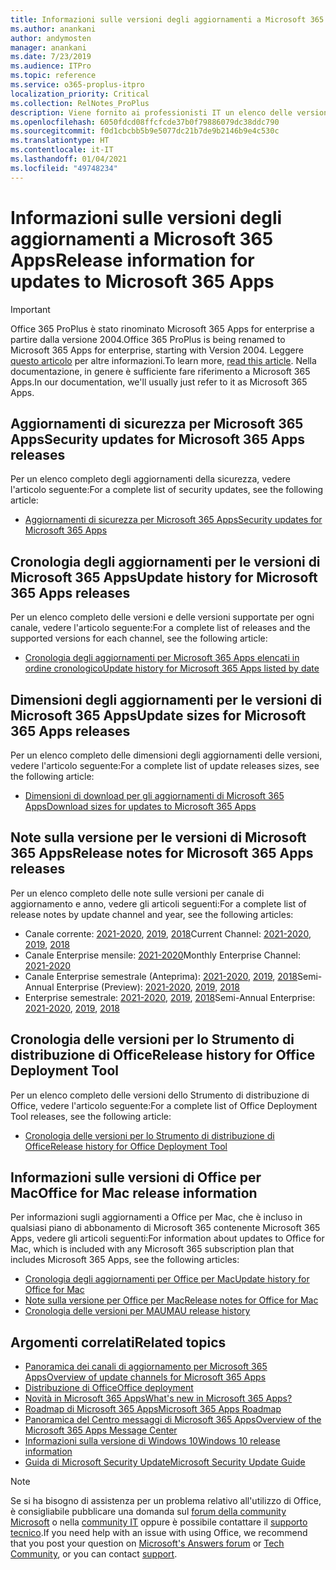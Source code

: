 ```yaml
---
title: Informazioni sulle versioni degli aggiornamenti a Microsoft 365 Apps
ms.author: anankani
author: andymosten
manager: anankani
ms.date: 7/23/2019
ms.audience: ITPro
ms.topic: reference
ms.service: o365-proplus-itpro
localization_priority: Critical
ms.collection: RelNotes_ProPlus
description: Viene fornito ai professionisti IT un elenco delle versioni più recenti per Microsoft 365 Apps per ciascun canale di aggiornamenti e collegamenti alle note sulle versioni e alla cronologia degli aggiornamenti
ms.openlocfilehash: 6050fdcd08ffcfcde37b0f79886079dc38ddc790
ms.sourcegitcommit: f0d1cbcbb5b9e5077dc21b7de9b2146b9e4c530c
ms.translationtype: HT
ms.contentlocale: it-IT
ms.lasthandoff: 01/04/2021
ms.locfileid: "49748234"
---
```

# <a name="release-information-for-updates-to-microsoft-365-apps"></a><span data-ttu-id="a9f29-103">Informazioni sulle versioni degli aggiornamenti a Microsoft 365 Apps</span><span class="sxs-lookup"><span data-stu-id="a9f29-103">Release information for updates to Microsoft 365 Apps</span></span>


> [!IMPORTANT]
> <span data-ttu-id="a9f29-104">Office 365 ProPlus è stato rinominato Microsoft 365 Apps for enterprise a partire dalla versione 2004.</span><span class="sxs-lookup"><span data-stu-id="a9f29-104">Office 365 ProPlus is being renamed to Microsoft 365 Apps for enterprise, starting with Version 2004.</span></span> <span data-ttu-id="a9f29-105">Leggere [questo articolo](https://go.microsoft.com/fwlink/p/?linkid=2123420) per altre informazioni.</span><span class="sxs-lookup"><span data-stu-id="a9f29-105">To learn more, [read this article](https://go.microsoft.com/fwlink/p/?linkid=2123420).</span></span> <span data-ttu-id="a9f29-106">Nella documentazione, in genere è sufficiente fare riferimento a Microsoft 365 Apps.</span><span class="sxs-lookup"><span data-stu-id="a9f29-106">In our documentation, we'll usually just refer to it as Microsoft 365 Apps.</span></span>


## <a name="security-updates-for-microsoft-365-apps-releases"></a><span data-ttu-id="a9f29-107">Aggiornamenti di sicurezza per Microsoft 365 Apps</span><span class="sxs-lookup"><span data-stu-id="a9f29-107">Security updates for Microsoft 365 Apps releases</span></span>

<span data-ttu-id="a9f29-108">Per un elenco completo degli aggiornamenti della sicurezza, vedere l'articolo seguente:</span><span class="sxs-lookup"><span data-stu-id="a9f29-108">For a complete list of security updates, see the following article:</span></span>
 - [<span data-ttu-id="a9f29-109">Aggiornamenti di sicurezza per Microsoft 365 Apps</span><span class="sxs-lookup"><span data-stu-id="a9f29-109">Security updates for Microsoft 365 Apps</span></span>](microsoft365-apps-security-updates.md)


## <a name="update-history-for-microsoft-365-apps-releases"></a><span data-ttu-id="a9f29-110">Cronologia degli aggiornamenti per le versioni di Microsoft 365 Apps</span><span class="sxs-lookup"><span data-stu-id="a9f29-110">Update history for Microsoft 365 Apps releases</span></span>

<span data-ttu-id="a9f29-111">Per un elenco completo delle versioni e delle versioni supportate per ogni canale, vedere l'articolo seguente:</span><span class="sxs-lookup"><span data-stu-id="a9f29-111">For a complete list of releases and the supported versions for each channel, see the following article:</span></span>

- [<span data-ttu-id="a9f29-112">Cronologia degli aggiornamenti per Microsoft 365 Apps elencati in ordine cronologico</span><span class="sxs-lookup"><span data-stu-id="a9f29-112">Update history for Microsoft 365 Apps listed by date</span></span>](update-history-microsoft365-apps-by-date.md)


 ## <a name="update-sizes-for-microsoft-365-apps-releases"></a><span data-ttu-id="a9f29-113">Dimensioni degli aggiornamenti per le versioni di Microsoft 365 Apps</span><span class="sxs-lookup"><span data-stu-id="a9f29-113">Update sizes for Microsoft 365 Apps releases</span></span>

<span data-ttu-id="a9f29-114">Per un elenco completo delle dimensioni degli aggiornamenti delle versioni, vedere l'articolo seguente:</span><span class="sxs-lookup"><span data-stu-id="a9f29-114">For a complete list of update releases sizes, see the following article:</span></span>
 - [<span data-ttu-id="a9f29-115">Dimensioni di download per gli aggiornamenti di Microsoft 365 Apps</span><span class="sxs-lookup"><span data-stu-id="a9f29-115">Download sizes for updates to Microsoft 365 Apps</span></span>](download-sizes-microsoft365-apps-updates.md)

## <a name="release-notes-for-microsoft-365-apps-releases"></a><span data-ttu-id="a9f29-116">Note sulla versione per le versioni di Microsoft 365 Apps</span><span class="sxs-lookup"><span data-stu-id="a9f29-116">Release notes for Microsoft 365 Apps releases</span></span>

<span data-ttu-id="a9f29-117">Per un elenco completo delle note sulle versioni per canale di aggiornamento e anno, vedere gli articoli seguenti:</span><span class="sxs-lookup"><span data-stu-id="a9f29-117">For a complete list of release notes by update channel and year, see the following articles:</span></span>
 - <span data-ttu-id="a9f29-118">Canale corrente: [2021-2020](current-channel.md), [2019](monthly-channel-2019.md), [2018](monthly-channel-2018.md)</span><span class="sxs-lookup"><span data-stu-id="a9f29-118">Current Channel: [2021-2020](current-channel.md), [2019](monthly-channel-2019.md), [2018](monthly-channel-2018.md)</span></span>
 - <span data-ttu-id="a9f29-119">Canale Enterprise mensile:  [2021-2020](monthly-enterprise-channel.md)</span><span class="sxs-lookup"><span data-stu-id="a9f29-119">Monthly Enterprise Channel:  [2021-2020](monthly-enterprise-channel.md)</span></span>
 - <span data-ttu-id="a9f29-120">Canale Enterprise semestrale (Anteprima): [2021-2020](semi-annual-enterprise-channel-preview.md), [2019](semi-annual-channel-targeted-2019.md), [2018](semi-annual-channel-targeted-2018.md)</span><span class="sxs-lookup"><span data-stu-id="a9f29-120">Semi-Annual Enterprise (Preview): [2021-2020](semi-annual-enterprise-channel-preview.md), [2019](semi-annual-channel-targeted-2019.md), [2018](semi-annual-channel-targeted-2018.md)</span></span>
 - <span data-ttu-id="a9f29-121">Enterprise semestrale: [2021-2020](semi-annual-enterprise-channel.md), [2019](semi-annual-channel-2019.md), [2018](semi-annual-channel-2018.md)</span><span class="sxs-lookup"><span data-stu-id="a9f29-121">Semi-Annual Enterprise: [2021-2020](semi-annual-enterprise-channel.md), [2019](semi-annual-channel-2019.md), [2018](semi-annual-channel-2018.md)</span></span>

 ## <a name="release-history-for-office-deployment-tool"></a><span data-ttu-id="a9f29-122">Cronologia delle versioni per lo Strumento di distribuzione di Office</span><span class="sxs-lookup"><span data-stu-id="a9f29-122">Release history for Office Deployment Tool</span></span>
 <span data-ttu-id="a9f29-123">Per un elenco completo delle versioni dello Strumento di distribuzione di Office, vedere l'articolo seguente:</span><span class="sxs-lookup"><span data-stu-id="a9f29-123">For a complete list of Office Deployment Tool releases, see the following article:</span></span>
 - [<span data-ttu-id="a9f29-124">Cronologia delle versioni per lo Strumento di distribuzione di Office</span><span class="sxs-lookup"><span data-stu-id="a9f29-124">Release history for Office Deployment Tool</span></span>](ODT-release-history.md)

## <a name="office-for-mac-release-information"></a><span data-ttu-id="a9f29-125">Informazioni sulle versioni di Office per Mac</span><span class="sxs-lookup"><span data-stu-id="a9f29-125">Office for Mac release information</span></span>

<span data-ttu-id="a9f29-126">Per informazioni sugli aggiornamenti a Office per Mac, che è incluso in qualsiasi piano di abbonamento di Microsoft 365 contenente Microsoft 365 Apps, vedere gli articoli seguenti:</span><span class="sxs-lookup"><span data-stu-id="a9f29-126">For information about updates to Office for Mac, which is included with any Microsoft 365 subscription plan that includes Microsoft 365 Apps, see the following articles:</span></span>
 - [<span data-ttu-id="a9f29-127">Cronologia degli aggiornamenti per Office per Mac</span><span class="sxs-lookup"><span data-stu-id="a9f29-127">Update history for Office for Mac</span></span>](update-history-office-for-mac.md)
 - [<span data-ttu-id="a9f29-128">Note sulla versione per Office per Mac</span><span class="sxs-lookup"><span data-stu-id="a9f29-128">Release notes for Office for Mac</span></span>](release-notes-office-for-mac.md)
 - [<span data-ttu-id="a9f29-129">Cronologia delle versioni per MAU</span><span class="sxs-lookup"><span data-stu-id="a9f29-129">MAU release history</span></span>](release-history-microsoft-autoupdate.md)


## <a name="related-topics"></a><span data-ttu-id="a9f29-130">Argomenti correlati</span><span class="sxs-lookup"><span data-stu-id="a9f29-130">Related topics</span></span>

- [<span data-ttu-id="a9f29-131">Panoramica dei canali di aggiornamento per Microsoft 365 Apps</span><span class="sxs-lookup"><span data-stu-id="a9f29-131">Overview of update channels for Microsoft 365 Apps</span></span>](https://docs.microsoft.com/deployoffice/overview-of-update-channels-for-office-365-proplus)
- [<span data-ttu-id="a9f29-132">Distribuzione di Office</span><span class="sxs-lookup"><span data-stu-id="a9f29-132">Office deployment</span></span>](https://docs.microsoft.com/deployoffice/)
- [<span data-ttu-id="a9f29-133">Novità in Microsoft 365 Apps</span><span class="sxs-lookup"><span data-stu-id="a9f29-133">What's new in Microsoft 365 Apps?</span></span>](https://support.office.com/article/95c8d81d-08ba-42c1-914f-bca4603e1426)
- [<span data-ttu-id="a9f29-134">Roadmap di Microsoft 365 Apps</span><span class="sxs-lookup"><span data-stu-id="a9f29-134">Microsoft 365 Apps Roadmap</span></span>](https://products.office.com/business/office-365-roadmap)
- [<span data-ttu-id="a9f29-135">Panoramica del Centro messaggi di Microsoft 365 Apps</span><span class="sxs-lookup"><span data-stu-id="a9f29-135">Overview of the Microsoft 365 Apps Message Center</span></span>](https://support.office.com/article/38fb3333-bfcc-4340-a37b-deda509c2093)
- [<span data-ttu-id="a9f29-136">Informazioni sulla versione di Windows 10</span><span class="sxs-lookup"><span data-stu-id="a9f29-136">Windows 10 release information</span></span>](https://www.microsoft.com/itpro/windows-10/release-information)
- [<span data-ttu-id="a9f29-137">Guida di Microsoft Security Update</span><span class="sxs-lookup"><span data-stu-id="a9f29-137">Microsoft Security Update Guide</span></span>](https://portal.msrc.microsoft.com/)

> [!NOTE]
> <span data-ttu-id="a9f29-138">Se si ha bisogno di assistenza per un problema relativo all'utilizzo di Office, è consigliabile pubblicare una domanda sul [forum della community Microsoft](https://answers.microsoft.com/) o nella [community IT](https://techcommunity.microsoft.com/) oppure è possibile contattare il [supporto tecnico](https://support.microsoft.com/contactus).</span><span class="sxs-lookup"><span data-stu-id="a9f29-138">If you need help with an issue with using Office, we recommend that you post your question on [Microsoft's Answers forum](https://answers.microsoft.com/) or [Tech Community](https://techcommunity.microsoft.com/), or you can contact [support](https://support.microsoft.com/contactus).</span></span>
